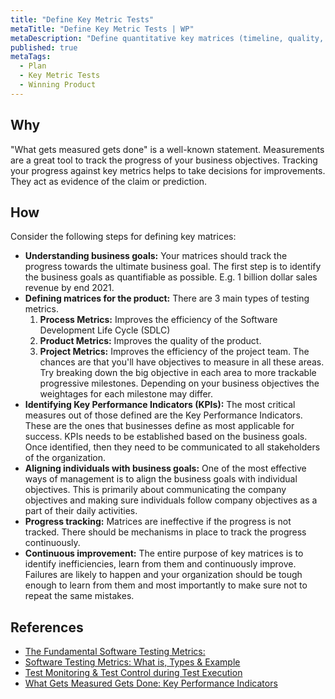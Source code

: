 ```yaml
---
title: "Define Key Metric Tests"
metaTitle: "Define Key Metric Tests | WP"
metaDescription: "Define quantitative key matrices (timeline, quality, market success) that helps validate achievement of business goals."
published: true
metaTags:
  - Plan
  - Key Metric Tests
  - Winning Product
---
```



## Why
"What gets measured gets done" is a well-known statement. Measurements are a great tool to track the progress of your business objectives. Tracking your progress against key metrics helps to take decisions for improvements. They act as evidence of the claim or prediction.

## How
Consider the following steps for defining key matrices:

- **Understanding business goals:** Your matrices should track the progress towards the ultimate business goal. The first step is to identify the business goals as quantifiable as possible. E.g. 1 billion dollar sales revenue by end 2021.
- **Defining matrices for the product:** There are 3 main types of testing metrics.
    1.	**Process Metrics:** Improves the efficiency of the Software Development Life Cycle (SDLC) 
    2. 	**Product Metrics:** Improves the quality of the product.
    3. 	**Project Metrics:** Improves the efficiency of the project team. The chances are that you'll have objectives to measure in all these areas. Try breaking down the big objective in each area to more trackable progressive milestones. Depending on your business objectives the weightages for each milestone may differ.
- **Identifying Key Performance Indicators (KPIs):** The most critical measures out of those defined are the Key Performance Indicators. These are the ones that businesses define as most applicable for success. KPIs needs to be established based on the business goals. Once identified, then they need to be communicated to all stakeholders of the organization.
- **Aligning individuals with business goals:** One of the most effective ways of management is to align the business goals with individual objectives. This is primarily about communicating the company objectives and making sure individuals follow company objectives as a part of their daily activities.
- **Progress tracking:** Matrices are ineffective if the progress is not tracked. There should be mechanisms in place to track the progress continuously.
- **Continuous improvement:** The entire purpose of key matrices is to identify inefficiencies, learn from them and continuously improve. Failures are likely to happen and your organization should be tough enough to learn from them and most importantly to make sure not to repeat the same mistakes.


## References
- [The Fundamental Software Testing Metrics:](https://www.thinksys.com/qa-testing/software-testing-metrics-kpis/)
- [Software Testing Metrics: What is, Types & Example](https://www.guru99.com/software-testing-metrics-complete-tutorial.html#6)
- [Test Monitoring & Test Control during Test Execution](https://www.guru99.com/how-you-can-achieve-project-goals-through-test-monitoring-control.html)
- [What Gets Measured Gets Done: Key Performance Indicators
](https://cdlib.org/cdlinfo/2010/09/15/what-gets-measured-gets-done-key-performance-indicators/#:~:text=We've%20all%20heard%20the,are%20called%20Key%20Performance%20Indicators.)
